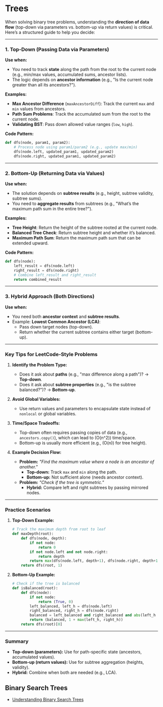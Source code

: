 # Trees




When solving binary tree problems, understanding the **direction of data flow** (top-down via parameters vs. bottom-up via return values) is critical. Here’s a structured guide to help you decide:

---

### **1. Top-Down (Passing Data via Parameters)**
**Use when:**
- You need to track **state** along the path from the root to the current node (e.g., min/max values, accumulated sums, ancestor lists).
- The logic depends on **ancestor information** (e.g., "Is the current node greater than all its ancestors?").

**Examples:**
- **Max Ancestor Difference** (`maxAncestorDiff`): Track the current `max` and `min` values from ancestors.
- **Path Sum Problems**: Track the accumulated sum from the root to the current node.
- **Validating BST**: Pass down allowed value ranges (`low`, `high`).

**Code Pattern:**
```python
def dfs(node, param1, param2):
    # Process node using param1/param2 (e.g., update max/min)
    dfs(node.left, updated_param1, updated_param2)
    dfs(node.right, updated_param1, updated_param2)
```

---

### **2. Bottom-Up (Returning Data via Values)**
**Use when:**
- The solution depends on **subtree results** (e.g., height, subtree validity, subtree sums).
- You need to **aggregate results** from subtrees (e.g., "What’s the maximum path sum in the entire tree?").

**Examples:**
- **Tree Height**: Return the height of the subtree rooted at the current node.
- **Balanced Tree Check**: Return subtree height and whether it’s balanced.
- **Maximum Path Sum**: Return the maximum path sum that can be extended upward.

**Code Pattern:**
```python
def dfs(node):
    left_result = dfs(node.left)
    right_result = dfs(node.right)
    # Combine left_result and right_result
    return combined_result
```

---

### **3. Hybrid Approach (Both Directions)**
**Use when:**
- You need both **ancestor context** and **subtree results**.
- Example: **Lowest Common Ancestor (LCA)**:
  - Pass down target nodes (top-down).
  - Return whether the current subtree contains either target (bottom-up).

---

### **Key Tips for LeetCode-Style Problems**
1. **Identify the Problem Type:**
   - Does it ask about **paths** (e.g., "max difference along a path")? → **Top-down**.
   - Does it ask about **subtree properties** (e.g., "is the subtree balanced?")? → **Bottom-up**.

2. **Avoid Global Variables:**
   - Use return values and parameters to encapsulate state instead of `nonlocal` or global variables.

3. **Time/Space Tradeoffs:**
   - Top-down often requires passing copies of data (e.g., `ancestors.copy()`), which can lead to \(O(n^2)\) time/space.
   - Bottom-up is usually more efficient (e.g., \(O(n)\) for tree height).

4. **Example Decision Flow:**
   - **Problem:** *"Find the maximum value where a node is an ancestor of another."*
     - **Top-down:** Track `max` and `min` along the path.
     - **Bottom-up:** Not sufficient alone (needs ancestor context).
   - **Problem:** *"Check if the tree is symmetric."*
     - **Hybrid:** Compare left and right subtrees by passing mirrored nodes.

---

### **Practice Scenarios**
1. **Top-Down Example:**
   ```python
   # Track the maximum depth from root to leaf
   def maxDepth(root):
       def dfs(node, depth):
           if not node:
               return 0
           if not node.left and not node.right:
               return depth
           return max(dfs(node.left, depth+1), dfs(node.right, depth+1))
       return dfs(root, 1)
   ```

2. **Bottom-Up Example:**
   ```python
   # Check if the tree is balanced
   def isBalanced(root):
       def dfs(node):
           if not node:
               return (True, 0)
           left_balanced, left_h = dfs(node.left)
           right_balanced, right_h = dfs(node.right)
           balanced = left_balanced and right_balanced and abs(left_h - right_h) <= 1
           return (balanced, 1 + max(left_h, right_h))
       return dfs(root)[0]
   ```

---

### **Summary**
- **Top-down (parameters):** Use for path-specific state (ancestors, accumulated values).
- **Bottom-up (return values):** Use for subtree aggregation (heights, validity).
- **Hybrid:** Combine when both are needed (e.g., LCA).


## Binary Search Trees


- [Understanding Binary Search Trees](https://akcoding.com/dsa/non-linear-data-structures/tree-data-structure/binary-search-tree/)


<!--stackedit_data:
eyJoaXN0b3J5IjpbLTUxNTAwMjc5OSwtNDk2MTYzNzQ5XX0=
-->
